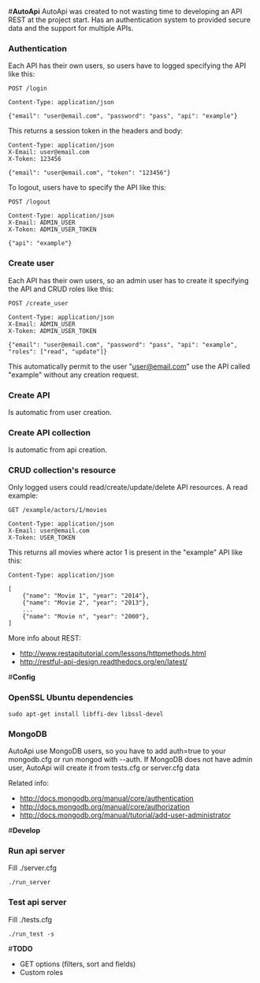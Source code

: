#**AutoApi**
AutoApi was created to not wasting time to developing an API REST at the project start. Has an authentication system to provided secure data and the support for multiple APIs.

### Authentication ###
Each API has their own users, so users have to logged specifying the API like this:
```
POST /login

Content-Type: application/json

{"email": "user@email.com", "password": "pass", "api": "example"}
```
This returns a session token in the headers and body:
```
Content-Type: application/json
X-Email: user@email.com
X-Token: 123456

{"email": "user@email.com", "token": "123456"}
```

To logout, users have to specify the API like this:
```
POST /logout

Content-Type: application/json
X-Email: ADMIN_USER
X-Token: ADMIN_USER_TOKEN

{"api": "example"}
```

### Create user ###
Each API has their own users, so an admin user has to create it specifying the API and CRUD roles like this:
```
POST /create_user

Content-Type: application/json
X-Email: ADMIN_USER
X-Token: ADMIN_USER_TOKEN

{"email": "user@email.com", "password": "pass", "api": "example", "roles": ["read", "update"]}
```
This automatically permit to the user "user@email.com" use the API called "example" without any creation request.

### Create API ###
Is automatic from user creation.

### Create API collection ###
Is automatic from api creation.

### CRUD collection's resource ###
Only logged users could read/create/update/delete API resources. A read example:
```
GET /example/actors/1/movies

Content-Type: application/json
X-Email: user@email.com
X-Token: USER_TOKEN
```

This returns all movies where actor 1 is present in the "example" API like this:

```
Content-Type: application/json

[
	{"name": "Movie 1", "year": "2014"},
	{"name": "Movie 2", "year": "2013"},
	...
	{"name": "Movie n", "year": "2000"},
]
```


More info about REST:

- http://www.restapitutorial.com/lessons/httpmethods.html
- http://restful-api-design.readthedocs.org/en/latest/


#**Config**
### OpenSSL Ubuntu dependencies
```
sudo apt-get install libffi-dev libssl-devel
```

### MongoDB
AutoApi use MongoDB users, so you have to add auth=true to your mongodb.cfg or run mongod with --auth. If MongoDB does not have admin user, AutoApi will create it from tests.cfg or server.cfg data

Related info:

- http://docs.mongodb.org/manual/core/authentication
- http://docs.mongodb.org/manual/core/authorization
- http://docs.mongodb.org/manual/tutorial/add-user-administrator


#**Develop**

### Run api server
Fill ./server.cfg
```
./run_server
```

### Test api server
Fill ./tests.cfg
```
./run_test -s
```

#**TODO**
- GET options (filters, sort and fields)
- Custom roles